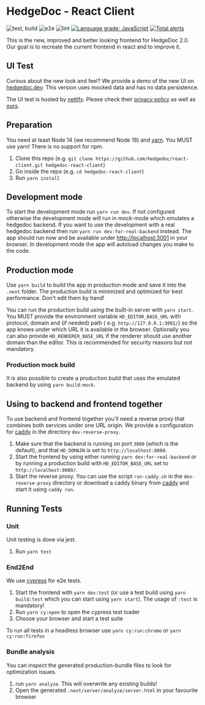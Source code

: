 <!--
SPDX-FileCopyrightText: 2021 The HedgeDoc developers (see AUTHORS file)

SPDX-License-Identifier: CC-BY-SA-4.0
-->

# HedgeDoc - React Client

![test, build](https://github.com/hedgedoc/react-client/workflows/test,%20build/badge.svg)
![e2e](https://github.com/hedgedoc/react-client/workflows/e2e/badge.svg)
![lint](https://github.com/hedgedoc/react-client/workflows/lint/badge.svg)
[![Language grade: JavaScript](https://img.shields.io/lgtm/grade/javascript/g/hedgedoc/react-client.svg?logo=lgtm&logoWidth=18)](https://lgtm.com/projects/g/hedgedoc/react-client/context:javascript)
[![Total alerts](https://img.shields.io/lgtm/alerts/g/hedgedoc/react-client.svg?logo=lgtm&logoWidth=18)](https://lgtm.com/projects/g/hedgedoc/react-client/alerts/)

This is the new, improved and better looking frontend for HedgeDoc 2.0.
Our goal is to recreate the current frontend in react and to improve it.

## UI Test

Curious about the new look and feel? We provide a demo of the new UI on [hedgedoc.dev](https://hedgedoc.dev). This
version uses mocked data and has no data persistence.

The UI test is hosted by [netlify](https://netlify.com). Please check
their [privacy policy](https://netlify.com/privacy) as well as [ours](https://hedgedoc.org/privacy-policy).

## Preparation

You need at least Node 14 (we recommend Node 18) and [yarn](https://yarnpkg.com/).
You MUST use yarn! There is no support for npm.

1. Clone this repo (e.g. `git clone https://github.com/hedgedoc/react-client.git hedgedoc-react-client`)
2. Go inside the repo (e.g. `cd hedgedoc-react-client`)
3. Run `yarn install`

## Development mode

To start the development mode run `yarn run dev`. If not configured otherwise the development mode will run in mock-mode which
emulates a hedgedoc backend.
If you want to use the development with a real hedgedoc backend then run `yarn run dev:for-real-backend` instead.
The app should run now and be available under [http://localhost:3001](http://localhost:3001) in your browser.
In development mode the app will autoload changes you make to the code.

## Production mode

Use `yarn build` to build the app in production mode and save it into the `.next` folder. The production build is minimized
and optimized for best performance. Don't edit them by hand!

You can run the production build using the built-in server with `yarn start`.
You MUST provide the environment variable `HD_EDITOR_BASE_URL` with protocol, domain and (if needed) path (
e.g. `http://127.0.0.1:3001/`) so the app knows under which URL it is available in the browser.
Optionally you can also provide `HD_RENDERER_BASE_URL` if the renderer should use another domain than the editor. This is
recommended for security reasons but not mandatory.

### Production mock build

It is also possible to create a production build that uses the emulated backend by using `yarn build:mock`.

## Using to backend and frontend together

To use backend and frontend together you'll need a reverse proxy that combines both services under one URL origin.
We provide a configuration for [caddy](https://caddyserver.com/) in the directory `dev-reverse-proxy`.

1. Make sure that the backend is running on port `3000` (which is the default), and that `HD_DOMAIN` is set
   to `http://localhost:8080`.
2. Start the frontend by using either running `yarn dev:for-real-backend` or by running a production build
   with `HD_EDITOR_BASE_URL` set to `http://localhost:8080/`.
3. Start the reverse proxy. You can use the script `run-caddy.sh` in the `dev-reverse-proxy` directory or download a
   caddy binary from [caddy](https://caddyserver.com/) and start it using `caddy run`.

## Running Tests

### Unit

Unit testing is done via jest.

1. Run `yarn test`

### End2End

We use [cypress](https://cypress.io) for e2e tests.

1. Start the frontend with `yarn dev:test` (or use a test build using `yarn build:test` which you can start
   using `yarn start`). The usage of `:test` is mandatory!
2. Run `yarn cy:open` to open the cypress test loader
3. Choose your browser and start a test suite

To run all tests in a headless browser use `yarn cy:run:chrome` or `yarn cy:run:firefox`

### Bundle analysis

You can inspect the generated production-bundle files to look for optimization issues.

1. run `yarn analyze`. This will overwrite any existing builds!
2. Open the generated `.next/server/analyze/server.html` in your favourite browser
